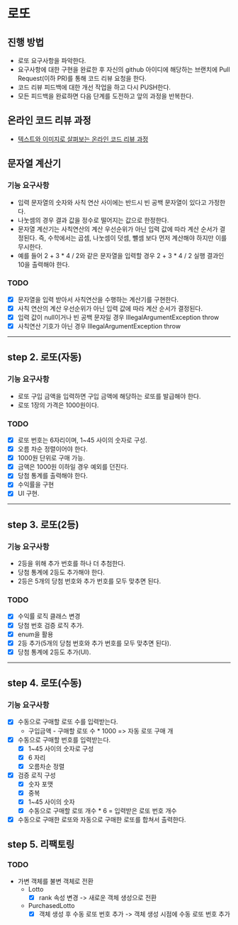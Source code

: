 # 로또
## 진행 방법
* 로또 요구사항을 파악한다.
* 요구사항에 대한 구현을 완료한 후 자신의 github 아이디에 해당하는 브랜치에 Pull Request(이하 PR)를 통해 코드 리뷰 요청을 한다.
* 코드 리뷰 피드백에 대한 개선 작업을 하고 다시 PUSH한다.
* 모든 피드백을 완료하면 다음 단계를 도전하고 앞의 과정을 반복한다.

## 온라인 코드 리뷰 과정
* [텍스트와 이미지로 살펴보는 온라인 코드 리뷰 과정](https://github.com/next-step/nextstep-docs/tree/master/codereview)

## 문자열 계산기
### 기능 요구사항
- 입력 문자열의 숫자와 사칙 연산 사이에는 반드시 빈 공백 문자열이 있다고 가정한다.
- 나눗셈의 경우 결과 값을 정수로 떨어지는 값으로 한정한다.
- 문자열 계산기는 사칙연산의 계산 우선순위가 아닌 입력 값에 따라 계산 순서가 결정된다. 즉, 수학에서는 곱셈, 나눗셈이 덧셈, 뺄셈 보다 먼저 계산해야 하지만 이를 무시한다.
- 예를 들어 2 + 3 * 4 / 2와 같은 문자열을 입력할 경우 2 + 3 * 4 / 2 실행 결과인 10을 출력해야 한다.

### TODO
- [x] 문자열을 입력 받아서 사칙연산을 수행하는 계산기를 구현한다.
- [x] 사칙 연산의 계산 우선순위가 아닌 입력 값에 따라 계산 순서가 결정된다.
- [x] 입력 값이 null이거나 빈 공백 문자일 경우 IllegalArgumentException throw
- [x] 사칙연산 기호가 아닌 경우 IllegalArgumentException throw

---
## step 2. 로또(자동)
### 기능 요구사항
- 로또 구입 금액을 입력하면 구입 금액에 해당하는 로또를 발급해야 한다.
- 로또 1장의 가격은 1000원이다.

### TODO
- [x] 로또 번호는 6자리이며, 1~45 사이의 숫자로 구성.
- [x] 오름 차순 정렬이어야 한다.
- [x] 1000원 단위로 구매 가능.
- [x] 금액은 1000원 이하일 경우 예외를 던진다. 
- [x] 당첨 통계를 출력해야 한다. 
- [x] 수익률을 구현
- [x] UI 구현.
---
## step 3. 로또(2등)
### 기능 요구사항
- 2등을 위해 추가 번호를 하나 더 추첨한다.
- 당첨 통계에 2등도 추가해야 한다.
- 2등은 5개의 당첨 번호와 추가 번호를 모두 맞추면 된다.

### TODO
- [x] 수익률 로직 클래스 변경
- [x] 당첨 번호 검증 로직 추가.
- [x] enum을 활용
- [x] 2등 추가(5개의 당첨 번호와 추가 번호를 모두 맞추면 된다).
- [x] 당첨 통계에 2등도 추가(UI).

---
## step 4. 로또(수동)
### 기능 요구사항
- [x] 수동으로 구매할 로또 수를 입력받는다.
  - 구입금액 - 구매할 로또 수 * 1000 => 자동 로또 구매 개 
- [x] 수동으로 구매할 번호를 입력받는다.
  - [x] 1~45 사이의 숫자로 구성
  - [x] 6 자리 
  - [x] 오름차순 정렬
- [x] 검증 로직 구성
  - [x] 숫자 포맷
  - [x] 중복
  - [x] 1~45 사이의 숫자
  - [x] 수동으로 구매할 로또 개수 * 6 = 입력받은 로또 번호 개수
- [x] 수동으로 구매한 로또와 자동으로 구매한 로또를 합쳐서 출력한다.

## step 5. 리팩토링
### TODO
- 가변 객체를 불변 객체로 전환
  - Lotto
    - [x] rank 속성 변경 -> 새로운 객체 생성으로 전환
  - PurchasedLotto
    - [x] 객체 생성 후 수동 로또 번호 추가 -> 객체 생성 시점에 수동 로또 번호 추가